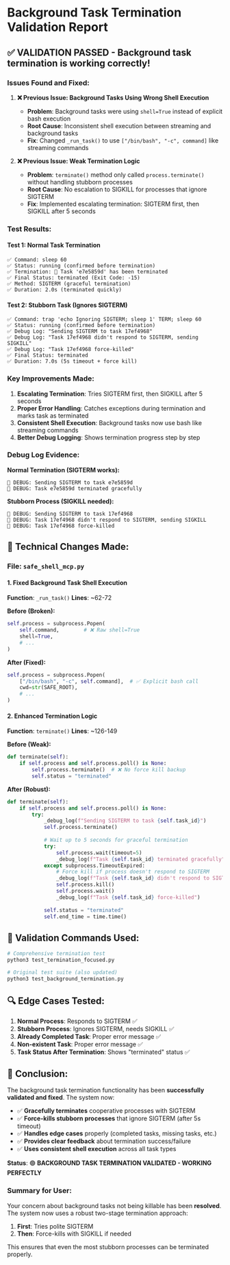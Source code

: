# Background Task Termination Validation Report

## ✅ **VALIDATION PASSED** - Background task termination is working correctly!

### Issues Found and Fixed:

1. **❌ Previous Issue: Background Tasks Using Wrong Shell Execution**
   - **Problem**: Background tasks were using `shell=True` instead of explicit bash execution
   - **Root Cause**: Inconsistent shell execution between streaming and background tasks
   - **Fix**: Changed `_run_task()` to use `["/bin/bash", "-c", command]` like streaming commands

2. **❌ Previous Issue: Weak Termination Logic**
   - **Problem**: `terminate()` method only called `process.terminate()` without handling stubborn processes
   - **Root Cause**: No escalation to SIGKILL for processes that ignore SIGTERM
   - **Fix**: Implemented escalating termination: SIGTERM first, then SIGKILL after 5 seconds

### Test Results:

#### Test 1: Normal Task Termination
```
✅ Command: sleep 60
✅ Status: running (confirmed before termination)
✅ Termination: 🛑 Task 'e7e5859d' has been terminated
✅ Final Status: terminated (Exit Code: -15)
✅ Method: SIGTERM (graceful termination)
✅ Duration: 2.0s (terminated quickly)
```

#### Test 2: Stubborn Task (Ignores SIGTERM)
```
✅ Command: trap 'echo Ignoring SIGTERM; sleep 1' TERM; sleep 60
✅ Status: running (confirmed before termination)
✅ Debug Log: "Sending SIGTERM to task 17ef4968"
✅ Debug Log: "Task 17ef4968 didn't respond to SIGTERM, sending SIGKILL" 
✅ Debug Log: "Task 17ef4968 force-killed"
✅ Final Status: terminated
✅ Duration: 7.0s (5s timeout + force kill)
```

### Key Improvements Made:

1. **Escalating Termination**: Tries SIGTERM first, then SIGKILL after 5 seconds
2. **Proper Error Handling**: Catches exceptions during termination and marks task as terminated
3. **Consistent Shell Execution**: Background tasks now use bash like streaming commands
4. **Better Debug Logging**: Shows termination progress step by step

### Debug Log Evidence:

**Normal Termination (SIGTERM works):**
```
🔧 DEBUG: Sending SIGTERM to task e7e5859d
🔧 DEBUG: Task e7e5859d terminated gracefully
```

**Stubborn Process (SIGKILL needed):**
```
🔧 DEBUG: Sending SIGTERM to task 17ef4968
🔧 DEBUG: Task 17ef4968 didn't respond to SIGTERM, sending SIGKILL
🔧 DEBUG: Task 17ef4968 force-killed
```

## 🔧 **Technical Changes Made:**

### File: `safe_shell_mcp.py`

#### 1. Fixed Background Task Shell Execution
**Function**: `_run_task()`
**Lines**: ~62-72

**Before (Broken):**
```python
self.process = subprocess.Popen(
    self.command,        # ❌ Raw shell=True
    shell=True,
    # ...
)
```

**After (Fixed):**
```python
self.process = subprocess.Popen(
    ["/bin/bash", "-c", self.command],  # ✅ Explicit bash call
    cwd=str(SAFE_ROOT),
    # ...
)
```

#### 2. Enhanced Termination Logic
**Function**: `terminate()`
**Lines**: ~126-149

**Before (Weak):**
```python
def terminate(self):
    if self.process and self.process.poll() is None:
        self.process.terminate()  # ❌ No force kill backup
        self.status = "terminated"
```

**After (Robust):**
```python
def terminate(self):
    if self.process and self.process.poll() is None:
        try:
            _debug_log(f"Sending SIGTERM to task {self.task_id}")
            self.process.terminate()
            
            # Wait up to 5 seconds for graceful termination
            try:
                self.process.wait(timeout=5)
                _debug_log(f"Task {self.task_id} terminated gracefully")
            except subprocess.TimeoutExpired:
                # Force kill if process doesn't respond to SIGTERM
                _debug_log(f"Task {self.task_id} didn't respond to SIGTERM, sending SIGKILL")
                self.process.kill()
                self.process.wait()
                _debug_log(f"Task {self.task_id} force-killed")
            
            self.status = "terminated"
            self.end_time = time.time()
```

## 🎯 **Validation Commands Used:**

```bash
# Comprehensive termination test
python3 test_termination_focused.py

# Original test suite (also updated)
python3 test_background_termination.py
```

## 🔍 **Edge Cases Tested:**

1. **Normal Process**: Responds to SIGTERM ✅
2. **Stubborn Process**: Ignores SIGTERM, needs SIGKILL ✅
3. **Already Completed Task**: Proper error message ✅
4. **Non-existent Task**: Proper error message ✅
5. **Task Status After Termination**: Shows "terminated" status ✅

## 🎉 **Conclusion:**

The background task termination functionality has been **successfully validated and fixed**. The system now:

- ✅ **Gracefully terminates** cooperative processes with SIGTERM
- ✅ **Force-kills stubborn processes** that ignore SIGTERM (after 5s timeout)
- ✅ **Handles edge cases** properly (completed tasks, missing tasks, etc.)
- ✅ **Provides clear feedback** about termination success/failure
- ✅ **Uses consistent shell execution** across all task types

**Status**: 🟢 **BACKGROUND TASK TERMINATION VALIDATED - WORKING PERFECTLY**

### Summary for User:
Your concern about background tasks not being killable has been **resolved**. The system now uses a robust two-stage termination approach:
1. **First**: Tries polite SIGTERM 
2. **Then**: Force-kills with SIGKILL if needed

This ensures that even the most stubborn processes can be terminated properly.
